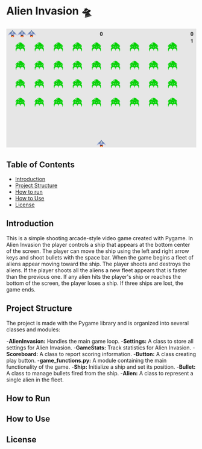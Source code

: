 # Alien Invasion 🛸

![Alien Invasion](readme_images/capture.PNG)

## Table of Contents
- [Introduction](#introduction)
- [Project Structure](#project-structure)
- [How to run](#how-to-run)
- [How to Use](#how-to-use)
- [License](#license)
  
## Introduction
This is a simple shooting arcade-style video game created with Pygame. In Alien Invasion the player controls a ship that appears at the bottom center of the screen. The player can move the ship using the left and right arrow keys and shoot bullets with the space bar. When  the game begins a fleet of aliens appear moving toward the ship. The player shoots and destroys the aliens. If the player shoots all the aliens a new fleet appears that is faster than the previous one. If any alien hits the player's ship or reaches the bottom of the screen, the player loses a ship. If three ships are lost, the game ends.

## Project Structure
The project is made with the Pygame library and is organized into several classes and modules:

-**AlienInvasion:** Handles the main game loop.
-**Settings:** A class to store all settings for Alien Invasion.
-**GameStats:** Track statistics for Alien Invasion.
-**Scoreboard:** A class to report scoring information.
-**Button:** A class creating play button.
-**game_functions.py:** A module containing the main functionality of the game.
-**Ship:** Initialize a ship and set its position.
-**Bullet:** A class to manage bullets fired from the ship.
-**Alien:** A class to represent a single alien in the fleet.

## How to Run

## How to Use

## License


